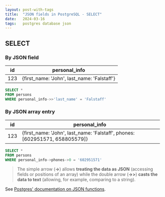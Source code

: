 ```yaml
---
layout: post-with-tags
title:  "JSON fields in PostgreSQL - SELECT"
date:   2024-03-16
tags:   postgres database json
---
```


## SELECT

### By JSON field

id | personal_info
--- | ---
123 | {first_name: 'John', last_name: 'Falstaff'}

```sql
SELECT *
FROM persons
WHERE personal_info->>'last_name' = 'Falstaff'
```

### By JSON array entry

id | personal_info
--- | ---
123 | {first_name: 'John', last_name: 'Falstaff', phones: [602951571, 658805579]}

```sql
SELECT *
FROM persons
WHERE personal_info->phones->0 = '602951571'
```

> The simple arrow (**->**) allows **treating the data as JSON** (accessing fields or positions of an array) while the double arrow (**->>**) **casts the data to text** (allowing, for example, comparing to a string).

See [Postgres' documentation on JSON functions](https://www.postgresql.org/docs/current/functions-json.html).
